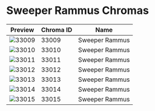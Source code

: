 # Sweeper Rammus Chromas



| Preview | Chroma ID | Name |
|---------|-----------|------|
| ![33009](https://raw.communitydragon.org/latest/plugins/rcp-be-lol-game-data/global/default/v1/champion-chroma-images/33/33009.png) | 33009 | Sweeper Rammus |
| ![33010](https://raw.communitydragon.org/latest/plugins/rcp-be-lol-game-data/global/default/v1/champion-chroma-images/33/33010.png) | 33010 | Sweeper Rammus |
| ![33011](https://raw.communitydragon.org/latest/plugins/rcp-be-lol-game-data/global/default/v1/champion-chroma-images/33/33011.png) | 33011 | Sweeper Rammus |
| ![33012](https://raw.communitydragon.org/latest/plugins/rcp-be-lol-game-data/global/default/v1/champion-chroma-images/33/33012.png) | 33012 | Sweeper Rammus |
| ![33013](https://raw.communitydragon.org/latest/plugins/rcp-be-lol-game-data/global/default/v1/champion-chroma-images/33/33013.png) | 33013 | Sweeper Rammus |
| ![33014](https://raw.communitydragon.org/latest/plugins/rcp-be-lol-game-data/global/default/v1/champion-chroma-images/33/33014.png) | 33014 | Sweeper Rammus |
| ![33015](https://raw.communitydragon.org/latest/plugins/rcp-be-lol-game-data/global/default/v1/champion-chroma-images/33/33015.png) | 33015 | Sweeper Rammus |
